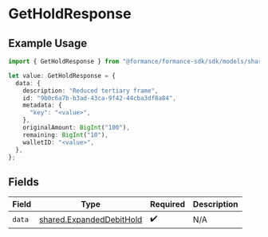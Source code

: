 # GetHoldResponse

## Example Usage

```typescript
import { GetHoldResponse } from "@formance/formance-sdk/sdk/models/shared";

let value: GetHoldResponse = {
  data: {
    description: "Reduced tertiary frame",
    id: "9b0c6a7b-b3ad-43ca-9f42-44cba3df8a84",
    metadata: {
      "key": "<value>",
    },
    originalAmount: BigInt("100"),
    remaining: BigInt("10"),
    walletID: "<value>",
  },
};
```

## Fields

| Field                                                                       | Type                                                                        | Required                                                                    | Description                                                                 |
| --------------------------------------------------------------------------- | --------------------------------------------------------------------------- | --------------------------------------------------------------------------- | --------------------------------------------------------------------------- |
| `data`                                                                      | [shared.ExpandedDebitHold](../../../sdk/models/shared/expandeddebithold.md) | :heavy_check_mark:                                                          | N/A                                                                         |